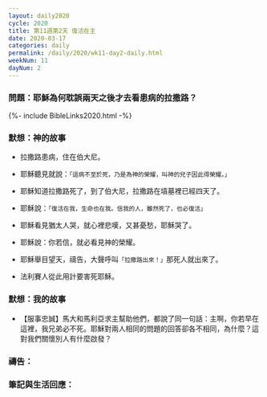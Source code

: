 ```yaml
---
layout: daily2020
cycle: 2020
title: 第11週第2天 復活在主
date: 2020-03-17
categories: daily
permalink: /daily/2020/wk11-day2-daily.html
weekNum: 11
dayNum: 2
---
```


### 問題：耶穌為何耽誤兩天之後才去看患病的拉撒路？

{%- include BibleLinks2020.html -%}

### 默想：神的故事
+	拉撒路患病，住在伯大尼。

+	耶穌聽見就說：`「這病不至於死，乃是為神的榮耀，叫神的兒子因此得榮耀。」`

+	耶穌知道拉撒路死了，到了伯大尼，拉撒路在墳墓裡已經四天了。

+	耶穌說：`「復活在我，生命也在我。信我的人，雖然死了，也必復活」`

+	耶穌看見猶太人哭，就心裡悲嘆，又甚憂愁，耶穌哭了。

+	耶穌說：你若信，就必看見神的榮耀。

+	耶穌舉目望天，禱告，大聲呼叫`「拉撒路出來！」`那死人就出來了。

+	法利賽人從此用計要害死耶穌。


### 默想：我的故事
+	【服事忠誠】馬大和馬利亞求主幫助他們，都說了同一句話：主啊，你若早在這裡，我兄弟必不死。耶穌對兩人相同的問題的回答卻各不相同，為什麼？這對我們關懷別人有什麼啟發？


### 禱告：

### 筆記與生活回應：

